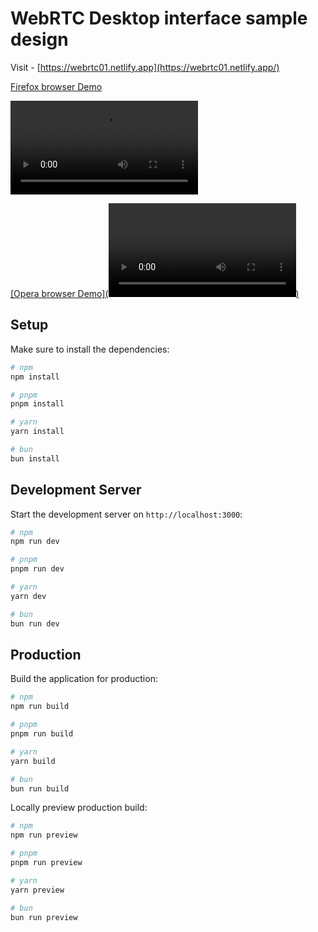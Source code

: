 # WebRTC Desktop interface sample design

Visit - [https://webrtc01.netlify.app](https://webrtc01.netlify.app/)

[Firefox browser Demo](https://youtu.be/Mw1RER_nkEA)

<video controls src="firefox_browser_demo.mp4" title="Title"></video>

[[Opera browser Demo](<video controls src="opera_browser_demo.mp4" title="Title"></video>)](https://youtu.be/r91U-JnaW2E)


## Setup

Make sure to install the dependencies:

```bash
# npm
npm install

# pnpm
pnpm install

# yarn
yarn install

# bun
bun install
```

## Development Server

Start the development server on `http://localhost:3000`:

```bash
# npm
npm run dev

# pnpm
pnpm run dev

# yarn
yarn dev

# bun
bun run dev
```

## Production

Build the application for production:

```bash
# npm
npm run build

# pnpm
pnpm run build

# yarn
yarn build

# bun
bun run build
```

Locally preview production build:

```bash
# npm
npm run preview

# pnpm
pnpm run preview

# yarn
yarn preview

# bun
bun run preview
```
